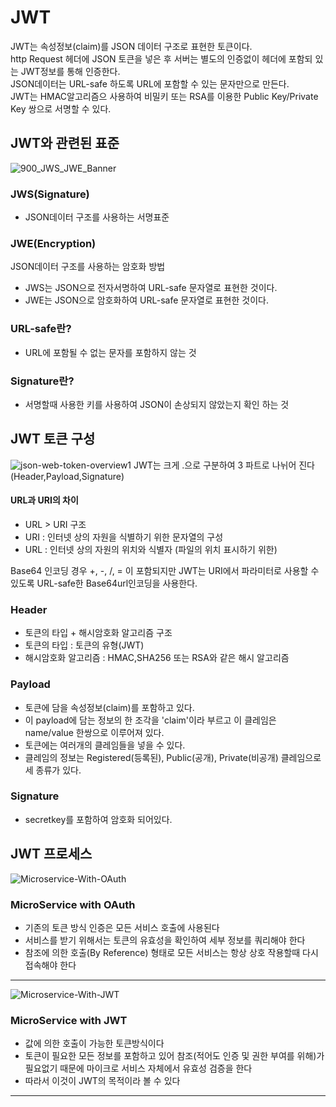 # JWT
JWT는 속성정보(claim)를 JSON 데이터 구조로 표현한 토큰이다.   
http Request 헤더에 JSON 토큰을 넣은 후 서버는 별도의 인증없이 헤더에 포함되 있는 JWT정보를 통해 인증한다.   
JSON데이터는 URL-safe 하도록 URL에 포함할 수 있는 문자만으로 만든다.   
JWT는 HMAC알고리즘으 사용하여 비밀키  또는 RSA를 이용한 Public Key/Private Key 쌍으로 서명할 수 있다.   

## JWT와 관련된 표준
![900_JWS_JWE_Banner](https://user-images.githubusercontent.com/41939976/89265820-08c48700-d670-11ea-961d-80113bc990e6.png)
### JWS(Signature)   
- JSON데이터 구조를 사용하는 서명표준   
### JWE(Encryption)   
JSON데이터 구조를 사용하는 암호화 방법   
- JWS는 JSON으로 전자서명하여 URL-safe 문자열로 표현한 것이다.   
- JWE는 JSON으로 암호화하여 URL-safe 문자열로 표현한 것이다.

### URL-safe란?
- URL에 포함될 수 없는 문자를 포함하지 않는 것

### Signature란?
- 서명할때 사용한 키를 사용하여 JSON이 손상되지 않았는지 확인 하는 것

## JWT 토큰 구성
![json-web-token-overview1](https://user-images.githubusercontent.com/41939976/89266708-38c05a00-d671-11ea-812a-c0a3918a02df.png)
JWT는 크게 .으로 구분하여 3 파트로 나뉘어 진다 (Header,Payload,Signature)

#### URL과 URI의 차이
- URL > URI 구조
- URI : 인터넷 상의 자원을 식별하기 위한 문자열의 구성
- URL : 인터넷 상의 자원의 위치와 식별자 (파일의 위치 표시하기 위한)

Base64 인코딩 경우 +, -, /, = 이 포함되지만 JWT는 URI에서 파라미터로 사용할 수 있도록 URL-safe한 Base64url인코딩을 사용한다.

### Header
- 토큰의 타입 + 해시암호화 알고리즘 구조
- 토큰의 타입 : 토큰의 유형(JWT)
- 해시암호화 알고리즘 : HMAC,SHA256 또는 RSA와 같은 해시 알고리즘

### Payload
- 토큰에 담을 속성정보(claim)를 포함하고 있다.
- 이 payload에 담는 정보의 한 조각을 'claim'이라 부르고 이 클레임은 name/value 한쌍으로 이루어져 있다.
- 토큰에는 여러개의 클레임들을 넣을 수 있다.
- 클레임의 정보는 Registered(등록된), Public(공개), Private(비공개) 클레임으로 세 종류가 있다.

### Signature
- secretkey를 포함하여 암호화 되어있다.

## JWT 프로세스
   
![Microservice-With-OAuth](https://user-images.githubusercontent.com/41939976/89267422-2db9f980-d672-11ea-9832-8230218994e9.png)
### MicroService with OAuth
- 기존의 토큰 방식 인증은 모든 서비스 호출에 사용된다
- 서비스를 받기 위해서는 토큰의 유효성을 확인하여 세부 정보를 쿼리해야 한다
- 참조에 의한 호출(By Reference) 형태로 모든 서비스는 항상 상호 작용할때 다시 접속해야 한다   
   
---------------
![Microservice-With-JWT](https://user-images.githubusercontent.com/41939976/89267452-38748e80-d672-11ea-9b33-cd3a4073e6aa.png)
### MicroService with JWT
- 값에 의한 호출이 가능한 토큰방식이다
- 토큰이 필요한 모든 정보를 포함하고 있어 참조(적어도 인증 및 권한 부여를 위해)가 필요없기 때문에 마이크로 서비스 자체에서 유효성 검증을 한다
- 따라서 이것이 JWT의 목적이라 볼 수 있다
----------------
